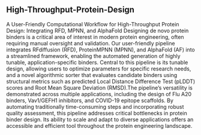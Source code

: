 ## High-Throughput-Protein-Design
A User-Friendly Computational Workflow for High-Throughput Protein Design: Integrating RFD, MPNN, and AlphaFold
Designing de novo protein binders is a critical area of interest in modern protein engineering, often requiring manual oversight and validation. Our user-friendly pipeline integrates RFdiffusion (RFD), ProteinMPNN (MPNN), and AlphaFold (AF) into a streamlined framework, enabling the automated generation of highly tunable, application-specific binders. Central to this pipeline is its tunable design, allowing users to optimize parameters for specific research needs, and a novel algorithmic sorter that evaluates candidate binders using structural metrics such as predicted Local Distance Difference Test (pLDDT) scores and Root Mean Square Deviation (RMSD).The pipeline’s versatility is demonstrated across multiple applications, including the design of Flu A20 binders, Vav1/GEFH1 inhibitors, and COVID-19 epitope scaffolds. By automating traditionally time-consuming steps and incorporating robust quality assessment, this pipeline addresses critical bottlenecks in protein binder design. Its ability to scale and adapt to diverse applications offers an accessible and efficient tool throughout the protein engineering landscape.
